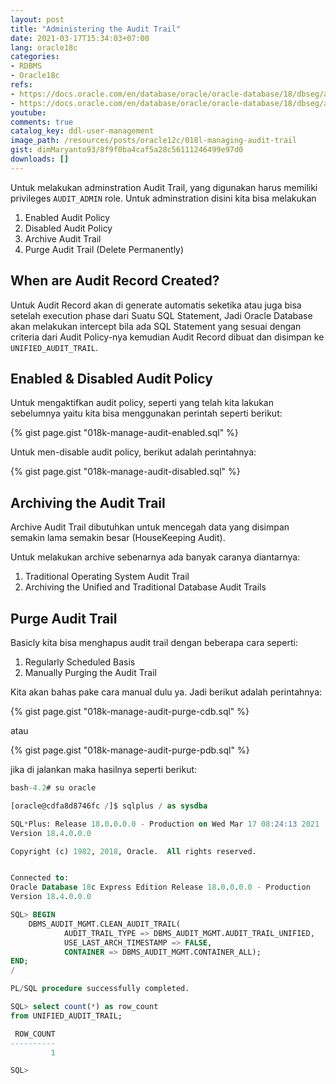 ```yaml
---
layout: post
title: "Administering the Audit Trail"
date: 2021-03-17T15:34:03+07:00
lang: oracle18c
categories:
- RDBMS
- Oracle18c
refs: 
- https://docs.oracle.com/en/database/oracle/oracle-database/18/dbseg/administering-the-audit-trail.html#GUID-9F298B8A-6196-4206-A889-A7CEB0924CF1
- https://docs.oracle.com/en/database/oracle/oracle-database/18/dbseg/administering-the-audit-trail.html#GUID-1DD625ED-AC75-47E7-ADF6-1C7C93656F22
youtube: 
comments: true
catalog_key: ddl-user-management
image_path: /resources/posts/oracle12c/018l-managing-audit-trail
gist: dimMaryanto93/8f9f0ba4caf5a28c56111246499e97d0
downloads: []
---
```


Untuk melakukan adminstration Audit Trail, yang digunakan harus memiliki privileges `AUDIT_ADMIN` role. Untuk adminstration disini kita bisa melakukan

1. Enabled Audit Policy
2. Disabled Audit Policy
3. Archive Audit Trail
4. Purge Audit Trail (Delete Permanently)

## When are Audit Record Created?

Untuk Audit Record akan di generate automatis seketika atau juga bisa setelah execution phase dari Suatu SQL Statement, Jadi Oracle Database akan melakukan intercept bila ada SQL Statement yang sesuai dengan criteria dari Audit Policy-nya kemudian Audit Record dibuat dan disimpan ke `UNIFIED_AUDIT_TRAIL`.

## Enabled & Disabled Audit Policy

Untuk mengaktifkan audit policy, seperti yang telah kita lakukan sebelumnya yaitu kita bisa menggunakan perintah seperti berikut:

{% gist page.gist "018k-manage-audit-enabled.sql" %}

Untuk men-disable audit policy, berikut adalah perintahnya:

{% gist page.gist "018k-manage-audit-disabled.sql" %}

## Archiving the Audit Trail

Archive Audit Trail dibutuhkan untuk mencegah data yang disimpan semakin lama semakin besar (HouseKeeping Audit). 

Untuk melakukan archive sebenarnya ada banyak caranya diantarnya:

1. Traditional Operating System Audit Trail
2. Archiving the Unified and Traditional Database Audit Trails

## Purge Audit Trail

Basicly kita bisa menghapus audit trail dengan beberapa cara seperti:

1. Regularly Scheduled Basis
2. Manually Purging the Audit Trail

Kita akan bahas pake cara manual dulu ya. Jadi berikut adalah perintahnya:

{% gist page.gist "018k-manage-audit-purge-cdb.sql" %}

atau

{% gist page.gist "018k-manage-audit-purge-pdb.sql" %}

jika di jalankan maka hasilnya seperti berikut:

```sql
bash-4.2# su oracle

[oracle@cdfa8d8746fc /]$ sqlplus / as sysdba

SQL*Plus: Release 18.0.0.0.0 - Production on Wed Mar 17 08:24:13 2021
Version 18.4.0.0.0

Copyright (c) 1982, 2018, Oracle.  All rights reserved.


Connected to:
Oracle Database 18c Express Edition Release 18.0.0.0.0 - Production
Version 18.4.0.0.0

SQL> BEGIN
    DBMS_AUDIT_MGMT.CLEAN_AUDIT_TRAIL(
            AUDIT_TRAIL_TYPE => DBMS_AUDIT_MGMT.AUDIT_TRAIL_UNIFIED,
            USE_LAST_ARCH_TIMESTAMP => FALSE,
            CONTAINER => DBMS_AUDIT_MGMT.CONTAINER_ALL);
END;
/

PL/SQL procedure successfully completed.

SQL> select count(*) as row_count
from UNIFIED_AUDIT_TRAIL;

 ROW_COUNT
----------
         1

SQL>
```